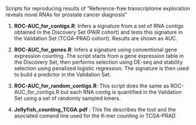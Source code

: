 

Scripts for reproducing results of "Reference-free transcriptome exploration reveals novel RNAs for prostate cancer diagnosis"


 1. **ROC-AUC_for_contigs.R**: Infers a signature from a set of RNA contigs obtained in the Discovery Set (PAIR cohort) and tests this signature in the Validation Set (TCGA-PRAD cohort). Results are shown as AUC.

 2. **ROC-AUC_for_genes.R**: Infers a signature using conventional gene expression counting. The script starts from a gene expression table in the Discovery Set, then performs selection using DE-seq and stability selection using penalized logistic regression. The signature is then used to build a predictor in the Validation Set.

 3. **ROC-AUC_for_random_contigs.R**: This script does the same as ROC-AUC_for_contigs.R but each RNA contig is quantified in the Validation Set using a set of randomly sampled kmers.
 
 4. **Jellyfish_counting_TCGA.pdf** : This file describes the tool and the asociated comand line used for the K-mer counting in TCGA-PRAD

